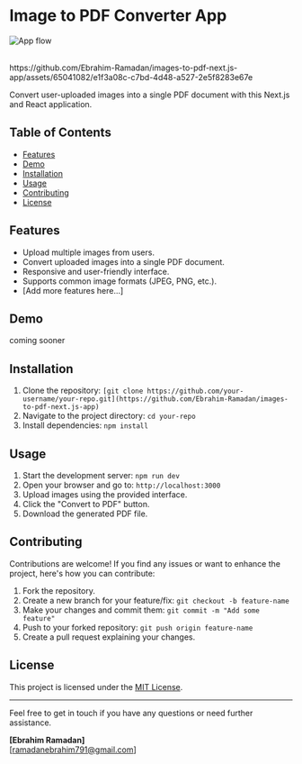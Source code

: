 # Image to PDF Converter App

![App flow](https://github.com/Ebrahim-Ramadan/images-to-pdf-next.js-app/assets/65041082/e1f3a08c-c7bd-4d48-a527-2e5f8283e67e)

<br>
https://github.com/Ebrahim-Ramadan/images-to-pdf-next.js-app/assets/65041082/e1f3a08c-c7bd-4d48-a527-2e5f8283e67e


Convert user-uploaded images into a single PDF document with this Next.js and React application.

## Table of Contents

- [Features](#features)
- [Demo](#demo)
- [Installation](#installation)
- [Usage](#usage)
- [Contributing](#contributing)
- [License](#license)

## Features

- Upload multiple images from users.
- Convert uploaded images into a single PDF document.
- Responsive and user-friendly interface.
- Supports common image formats (JPEG, PNG, etc.).
- [Add more features here...]

## Demo

coming sooner

## Installation

1. Clone the repository: `[git clone https://github.com/your-username/your-repo.git](https://github.com/Ebrahim-Ramadan/images-to-pdf-next.js-app)`
2. Navigate to the project directory: `cd your-repo`
3. Install dependencies: `npm install`

## Usage

1. Start the development server: `npm run dev`
2. Open your browser and go to: `http://localhost:3000`
3. Upload images using the provided interface.
4. Click the "Convert to PDF" button.
5. Download the generated PDF file.

## Contributing

Contributions are welcome! If you find any issues or want to enhance the project, here's how you can contribute:

1. Fork the repository.
2. Create a new branch for your feature/fix: `git checkout -b feature-name`
3. Make your changes and commit them: `git commit -m "Add some feature"`
4. Push to your forked repository: `git push origin feature-name`
5. Create a pull request explaining your changes.

## License

This project is licensed under the [MIT License](LICENSE).

---

Feel free to get in touch if you have any questions or need further assistance.

**[Ebrahim Ramadan]**  
[ramadanebrahim791@gmail.com]
